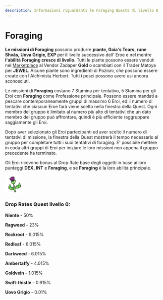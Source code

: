 ```yaml
---
description: Informazioni riguardanti le Foraging Quests di livello 0
---
```


# Foraging

**Le missioni di Foraging** possono produrre **piante, Gaia's Tears, rune Shvās, Uova Grigie, EXP** per il livello successivo dell' Eroe e nel mentre **l'abilità Foraging cresce di livello**. Tutti le piante possono essere venduti nel [Marketplace](../../locations/marketplace.md) al Vendor Zada ​​per **Gold** o scambiati con il Trader Matoya per **JEWEL**. Alcune piante sono ingredienti di Pozioni, che possono essere create con l'Alchimista Herbert. Tutti i pesci possono avere usi ancora sconosciuti.

Le missioni di **Foraging** costano 7 Stamina per tentativo, 5 Stamina per gli Eroi con **Foraging** come Professione principale. Possono essere mandati a pescare contemporaneamente gruppi di massimo 6 Eroi, ed il numero di tentativi che ciascun Eroe farà viene scelto nella finestra della Quest. Ogni membro del gruppo è limitato al numero più alto di tentativi che un dato membro del gruppo può affrontare, quindi è più efficiente raggruppare saggiamente gli Eroi.

Dopo aver selezionato gli Eroi partecipanti ed aver scelto il numero di tentativi di missione, la finestra della Quest mostrerà il tempo necessario al gruppo per completare tutti i suoi tentativi di foraging. E' possibile mettere in coda altri gruppi di Eroi per iniziare le loro missioni non appena il gruppo precedente ha terminato.

Gli Eroi ricevono bonus al Drop Rate base degli oggetti in base ai loro punteggi **DEX, INT** e **Foraging**, e se **Foraging** è la loro abilità principale.

![](<../../../.gitbook/assets/image (7).png>)

### **Drop Rates Quest livello 0:**

**Niente** - 50%

**Ragweed** - 23%

**Rockroot** - 9.015%

**Redleaf** - 6.015%

**Darkweed** - 6.015%

**Ambertaffy** - 4.015%

**Goldvein** - 1.015%

**Swift-thistle** - 0.915%

**Uovo Grigio** - 0.01%
